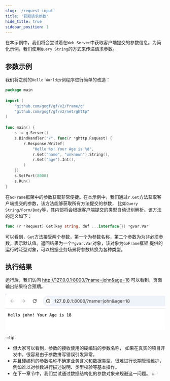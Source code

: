 ```yaml
---
slug: '/request-input'
title: '获取请求参数'
hide_title: true
sidebar_position: 1
---
```


在本示例中，我们将会尝试着在`Web Server`中获取客户端提交的参数信息。为简化示例，我们使用`Query String`的方式来传递请求参数。

## 参数示例

我们将之前的`Hello World`示例程序进行简单的改造：

```go title="main.go"
package main

import (
    "github.com/gogf/gf/v2/frame/g"
    "github.com/gogf/gf/v2/net/ghttp"
)

func main() {
    s := g.Server()
    s.BindHandler("/", func(r *ghttp.Request) {
        r.Response.Writef(
            "Hello %s! Your Age is %d",
            r.Get("name", "unknown").String(),
            r.Get("age").Int(),
        )
    })
    s.SetPort(8000)
    s.Run()
}
```
在`GoFrame`框架中的参数获取非常便捷。在本示例中，我们通过`r.Get`方法获取客户端提交的参数，该方法能够获取所有方法提交的参数，
比如`Query String/Form/Body`等，其内部将会根据客户端提交的类型自动识别解析。该方法的定义如下：
```go
func (r *Request) Get(key string, def ...interface{}) *gvar.Var
```
可以看到，`Get`方法接受两个参数，第一个为参数名称，第二个参数为为非必须参数，表示默认值。返回结果为一个`*gvar.Var`对象，该对象为`GoFrame`框架
提供的运行时泛型对象，可以根据业务场景将参数转换为各种类型。

## 执行结果

运行后，我们访问 http://127.0.0.1:8000/?name=john&age=18 可以看到，页面输出结果符合预期。

![img.png](img.png)

:::tip
- 但大家可以看到，参数的接收使用的硬编码的参数名称，
如果在真实的项目开发中，很容易由于参数拼写错误引发异常。
- 并且硬编码的参数名称不确定业务含义和数据类型，很难进行长期管理维护，例如难以对参数进行描述说明、类型校验等基本操作。
- 在下一章节中，我们尝试通过数据结构化的参数对象来规避这一问题。
:::
